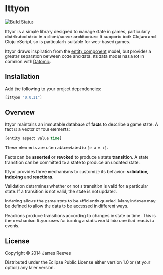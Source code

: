 # Ittyon

[![Build Status](https://travis-ci.org/weavejester/ittyon.svg?branch=master)](https://travis-ci.org/weavejester/ittyon)

Ittyon is a simple library designed to manage state in games,
particularly distributed state in a client/server architecture. It
supports both Clojure and ClojureScript, so is particularly suitable
for web-based games.

Ittyon draws inspiration from the [entity component][1] model, but
provides a greater separation between code and data. Its data model
has a lot in common with [Datomic][2].

[1]: https://en.wikipedia.org/wiki/Entity_component_system
[2]: http://www.datomic.com/

## Installation

Add the following to your project dependencies:

```clojure
[ittyon "0.0.11"]
```

## Overview

Ittyon maintains an immutable database of **facts** to describe a game
state. A fact is a vector of four elements:

```clojure
[entity aspect value time]
```

These elements are often abbreviated to `[e a v t]`.

Facts can be **asserted** or **revoked** to produce a state
**transition**. A state transition can be committed to a state to
produce an updated state.

Ittyon provides three mechanisms to customize its behavior:
**validation**, **indexing** and **reactions**.

Validation determines whether or not a transition is valid for a
particular state. If a transition is not valid, the state is not
updated.

Indexing allows the game state to be efficiently queried. Many indexes
may be defined to allow the data to be accessed in different ways.

Reactions produce transitions according to changes in state or time.
This is the mechanism Ittyon uses for turning a static world into one
that reacts to events.


## License

Copyright © 2014 James Reeves

Distributed under the Eclipse Public License either version 1.0 or (at
your option) any later version.
